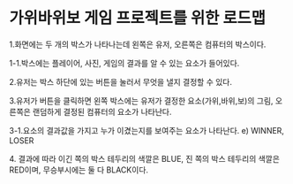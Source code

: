 <h1>가위바위보 게임 프로젝트를 위한 로드맵</h1>
<p>1.화면에는 두 개의 박스가 나타나는데 왼쪽은 유저, 오른쪽은 컴퓨터의 박스이다.</p>
<p>1-1.박스에는 플레이어, 사진, 게임의 결과를 알 수 있는 요소가 들어있다.</p>
<p>2.유저는 박스 하단에 있는 버튼을 눌러서 무엇을 낼지 결정할 수 있다.</p>
<p>3.유저가 버튼을 클릭하면 왼쪽 박스에는 유저가 결정한 요소(가위,바위,보)의 그림, 오른쪽은 랜덤하게 결정된 컴퓨터의 요소가 나타난다.</p>
<p>3-1.요소의 결과값을 가지고 누가 이겼는지를 보여주는 요소가 나타난다. e) WINNER, LOSER</p>
<p>4. 결과에 따라 이긴 쪽의 박스 테두리의 색깔은 BLUE, 진 쪽의 박스 테두리의 색깔은 RED이며, 무승부시에는 둘 다 BLACK이다.</p>
